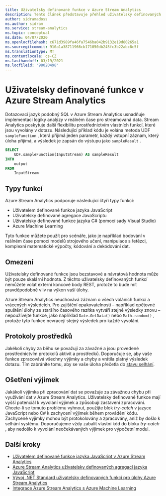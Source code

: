 ```yaml
---
title: Uživatelsky definované funkce v Azure Stream Analytics
description: Tento článek představuje přehled uživatelsky definovaných funkcí v Azure Stream Analytics.
author: sidramadoss
ms.author: sidram
ms.service: stream-analytics
ms.topic: conceptual
ms.date: 04/07/2020
ms.openlocfilehash: c671d3989fa46fa7546ba042b9132e19d80265a1
ms.sourcegitcommit: 910a1a38711966cb171050db245fc3b22abc8c5f
ms.translationtype: MT
ms.contentlocale: cs-CZ
ms.lasthandoff: 03/19/2021
ms.locfileid: "98020498"
---
```

# <a name="user-defined-functions-in-azure-stream-analytics"></a>Uživatelsky definované funkce v Azure Stream Analytics

Dotazovací jazyk podobný SQL v Azure Stream Analytics usnadňuje implementaci logiky analýzy v reálném čase pro streamovaná data. Stream Analytics poskytuje další flexibilitu prostřednictvím vlastních funkcí, které jsou vyvolány v dotazu. Následující příklad kódu je volána metoda UDF `sampleFunction` , která přijímá jeden parametr, každý vstupní záznam, který úloha přijímá, a výsledek je zapsán do výstupu jako `sampleResult` .

```sql
SELECT 
    UDF.sampleFunction(InputStream) AS sampleResult 
INTO 
    output 
FROM 
    InputStream 
```

## <a name="types-of-functions"></a>Typy funkcí

Azure Stream Analytics podporuje následující čtyři typy funkcí: 

* Uživatelem definované funkce jazyka JavaScript 
* Uživatelsky definované agregace JavaScriptu 
* Uživatelsky definované funkce jazyka C# (pomocí sady Visual Studio) 
* Azure Machine Learning 

Tyto funkce můžete použít pro scénáře, jako je například bodování v reálném čase pomocí modelů strojového učení, manipulace s řetězci, komplexní matematické výpočty, kódování a dekódování dat. 

## <a name="limitations"></a>Omezení

Uživatelsky definované funkce jsou bezstavové a návratová hodnota může být pouze skalární hodnota. Z těchto uživatelsky definovaných funkcí nemůžete volat externí koncové body REST, protože to bude mít pravděpodobně vliv na výkon vaší úlohy. 

Azure Stream Analytics neuchovává záznam o všech voláních funkcí a vrácených výsledcích. Pro zajištění opakovatelnosti – například opětovné spuštění úlohy ze staršího časového razítka vytváří stejné výsledky znovu – nepoužívejte funkce, jako například `Date.GetData()` nebo `Math.random()` , protože tyto funkce nevracejí stejný výsledek pro každé vyvolání.  

## <a name="resource-logs"></a>Protokoly prostředků

Jakékoli chyby za běhu se považují za závažné a jsou provedené prostřednictvím protokolů aktivit a prostředků. Doporučuje se, aby vaše funkce zpracovává všechny výjimky a chyby a vrátila platný výsledek dotazu. Tím zabráníte tomu, aby se vaše úloha přečetla do [stavu selhání](job-states.md).  

## <a name="exception-handling"></a>Ošetření výjimek

Jakákoli výjimka při zpracování dat se považuje za závažnou chybu při využívání dat v Azure Stream Analytics. Uživatelsky definované funkce mají vyšší potenciál k vyvolání výjimek a způsobují zastavení zpracování. Chcete-li se tomuto problému vyhnout, použijte blok *try-catch* v jazyce JavaScript nebo C# k zachycení výjimek během provádění kódu. Zachycené výjimky mohou být protokolovány a zpracovány, aniž by došlo k selhání systému. Doporučujeme vždy zabalit vlastní kód do bloku *try-catch* , aby nedošlo k vyvolání neočekávaných výjimek pro výpočetní modul.

## <a name="next-steps"></a>Další kroky

* [Uživatelem definované funkce jazyka JavaScript v Azure Stream Analytics](stream-analytics-javascript-user-defined-functions.md)
* [Azure Stream Analytics uživatelsky definovaných agregací jazyka JavaScript](stream-analytics-javascript-user-defined-aggregates.md)
* [Vývoj .NET Standard uživatelsky definovaných funkcí pro úlohy Azure Stream Analytics](stream-analytics-edge-csharp-udf-methods.md)
* [Integrace Azure Stream Analytics s Azure Machine Learning](machine-learning-udf.md)
